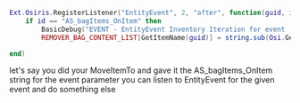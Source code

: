```lua
Ext.Osiris.RegisterListener("EntityEvent", 2, "after", function(guid, id)
    if id == "AS_bagItems_OnItem" then
        BasicDebug("EVENT - EntityEvent Inventory Iteration for event : " .. id)
        REMOVER_BAG_CONTENT_LIST[GetItemName(guid)] = string.sub(Osi.GetTemplate(guid), -36)

end)
```

let's say you did your MoveItemTo and gave it the AS_bagItems_OnItem string for the event parameter
you can listen to EntityEvent for the given event
and do something else
